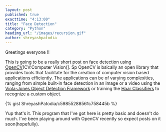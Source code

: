 ```yaml
---
layout: post
published: true
exacttime: "4:13:00"
title: "Face Detection"
category: "Python"
headimg_url: "/images/recursion.gif"
author: shreyashpatodia
---
```


Greetings everyone !!

This is going to be a really short post on face detection using [OpenCV](http://opencv.org/)(CV:Computer Vision)]. Sp OpenCV is bsically an open library that provides tools that facilitate for the creation of computer vision based applications efficiently. The applications can be of varying complexities, ranging from simple built-in face detection in an image or a video using the [Viola-Jones Object Detection Framework](https://en.wikipedia.org/wiki/Viola%E2%80%93Jones_object_detection_framework) or training the [Haar Classifiers](https://en.wikipedia.org/wiki/Haar-like_features) to recognize a custom object. 

{% gist ShreyashPatodia/c59855288561c758445b %}

Yup that's it. This program that I've got here is pretty basic and doesn't do much. I've been playing around with OpenCV recently so expect posts on it soon(hopefully).
